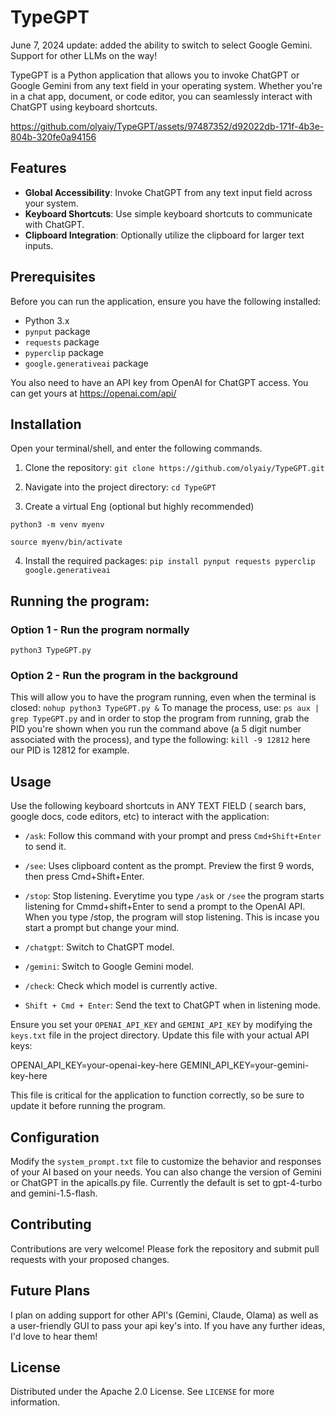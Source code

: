 # TypeGPT

June 7, 2024 update: added the ability to switch to select Google Gemini. Support for other LLMs on the way!

TypeGPT is a Python application that allows you to invoke ChatGPT or Google Gemini from any text field in your operating system. Whether you're in a chat app, document, or code editor, you can seamlessly interact with ChatGPT using keyboard shortcuts.


https://github.com/olyaiy/TypeGPT/assets/97487352/d92022db-171f-4b3e-804b-320fe0a94156





## Features

- **Global Accessibility**: Invoke ChatGPT from any text input field across your system.
- **Keyboard Shortcuts**: Use simple keyboard shortcuts to communicate with ChatGPT.
- **Clipboard Integration**: Optionally utilize the clipboard for larger text inputs.

## Prerequisites

Before you can run the application, ensure you have the following installed:
- Python 3.x
- `pynput` package
- `requests` package
- `pyperclip` package
- `google.generativeai` package

You also need to have an API key from OpenAI for ChatGPT access. You can get yours at https://openai.com/api/

## Installation
Open your terminal/shell, and enter the following commands.


1. Clone the repository:
``` git clone https://github.com/olyaiy/TypeGPT.git ```

3. Navigate into the project directory:
```cd TypeGPT```

4. Create a virtual Eng (optional but highly recommended)


```python3 -m venv myenv```


```source myenv/bin/activate```

4. Install the required packages:
```pip install pynput requests pyperclip google.generativeai```

## Running the program:
### Option 1 - Run the program normally ###
```python3 TypeGPT.py```

### Option 2 - Run the program in the background ###
This will allow you to have the program running, even when the terminal is closed:
```nohup python3 TypeGPT.py &```
To manage the process, use:
```ps aux | grep TypeGPT.py```
and in order to stop the program from running, grab the PID you're shown when you run the command above (a 5 digit number associated with the process), and type the following:
```kill -9 12812``` 
here our PID is 12812 for example.


## Usage ##
Use the following keyboard shortcuts in ANY TEXT FIELD ( search bars, google docs, code editors, etc) to interact with the application:

- `/ask`: Follow this command with your prompt and press ```Cmd+Shift+Enter``` to send it.


- `/see`: Uses clipboard content as the prompt. Preview the first 9 words, then press Cmd+Shift+Enter.


- `/stop`: Stop listening. Everytime you type `/ask` or `/see` the program starts listening for Cmmd+shift+Enter to send a prompt to the OpenAI API. When you type /stop, the program will stop listening. This is incase you start a prompt but change your mind.

- `/chatgpt`: Switch to ChatGPT model.
- `/gemini`: Switch to Google Gemini model.
- `/check`: Check which model is currently active.


- `Shift + Cmd + Enter`: Send the text to ChatGPT when in listening mode.

Ensure you set your `OPENAI_API_KEY` and `GEMINI_API_KEY` by modifying the `keys.txt` file in the project directory. Update this file with your actual API keys:

OPENAI_API_KEY=your-openai-key-here
GEMINI_API_KEY=your-gemini-key-here

This file is critical for the application to function correctly, so be sure to update it before running the program.

## Configuration

Modify the `system_prompt.txt` file to customize the behavior and responses of your AI based on your needs. 
You can also change the version of Gemini or ChatGPT in the apicalls.py file. Currently the default is set to gpt-4-turbo and gemini-1.5-flash.

## Contributing

Contributions are very welcome! Please fork the repository and submit pull requests with your proposed changes.

## Future Plans
I plan on adding support for other API's (Gemini, Claude, Olama) as well as a user-friendly GUI to pass your api key's into. If you have any further ideas, I'd love to hear them!


## License

Distributed under the Apache 2.0 License. See `LICENSE` for more information.











